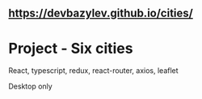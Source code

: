 ## https://devbazylev.github.io/cities/

# Project - Six cities

React, typescript, redux, react-router, axios, leaflet

Desktop only
